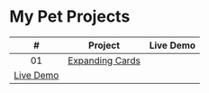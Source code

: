# My Pet Projects

|  #  | Project                                                                                                                     | Live Demo                                                                         |
| :-: | --------------------------------------------------------------------------------------------------------------------------- | --------------------------------------------------------------------------------- |
| 01  | [Expanding Cards](https://github.com/peplak/pet-projects/tree/main/1_Expanding_Cards)                                                                 | 
[Live Demo](https://peplak.github.io/pet-projects/1_Expanding_Cards/)               |
